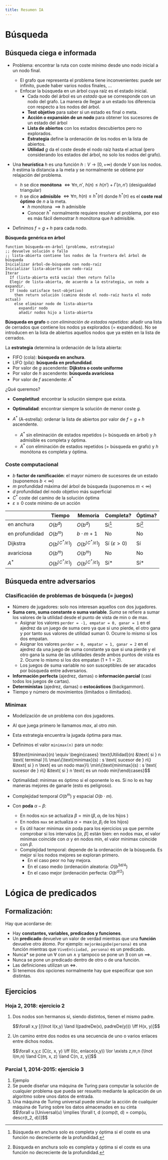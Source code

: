 ```yaml
---
title: Resumen IA
---
```

# Búsqueda

## Búsqueda ciega e informada

* Problema: encontrar la ruta con coste mínimo desde uno nodo inicial a un nodo final.
  * El grafo que representa el problema tiene inconvenientes: puede ser infinito, puede haber varios nodos finales, ...
  * Enfocar la búsqueda en un árbol cuya raíz es el estado inicial.
    * Cada nodo del árbol es un *estado* que se corresponde con un nodo del grafo. La manera de llegar a un estado los diferencia con respecto a los nodos del árbol.
    * **Test objetivo** para saber si un estado es final o meta.
    * **Acción o expansión de un nodo** para obtener los sucesores de un estado del árbol
    * **Lista de abiertos** con los estados descubiertos pero no explorados.
    * **Estrategia** define la ordenación de los nodos en la lista de abiertos.
    * **Utilidad** $g$ da el coste desde el nodo raíz hasta el actual (pero considerando los estados del árbol, no solo los nodos del grafo).

* Una **heurística** $h$ es una función $h : V \to [0, +\infty)$ donde $V$ son los nodos. $h$ estima la distancia a la meta y se normalmente se obtiene por relajación del problema.
  * $h$ se dice **monótona** $\iff \forall n, n',\ h(n) \leq h(n') + \Gamma(n, n')$ (desigualdad triangular)
  * $h$ se dice **admisible** $\iff \forall n,\ h(n) \leq h^\ast(n)$ donde $h^\ast(n)$ es el **coste real óptimo** de $n$ a la meta.
    * $h$ monótona $\implies h$ admisible
    * Conocer $h^\ast$ normalmente requiere resolver el problema, por eso es más fácil demostrar $h$ monótona que $h$ admisible.

* Definimos $f = g + h$ para cada nodo.

**Búsqueda genérica en árbol**

```
function búsqueda-en-árbol (problema, estrategia)
;; devuelve solución o fallo
;; lista-abierta contiene los nodos de la frontera del árbol de búsqueda
Inicializar árbol-de-búsqueda con nodo-raíz
Inicializar lista-abierta con nodo-raíz
Iterar
  If (lista-abierta está vacía) then return fallo
  Elegir de lista-abierta, de acuerdo a la estrategia, un nodo a expandir.
  If (nodo satisface test-objetivo)
    then return solución (camino desde el nodo-raíz hasta el nodo actual)
    else eliminar nodo de lista-abierta
      expandir nodo
      añadir nodos hijo a lista-abierta
```

**Búsqueda en grafo** o *con eliminación de estados repetidos*: añadir una lista
de cerrados que contiene los nodos ya explorados (= expandidos). No se
introducen en la lista de abiertos aquellos nodos que ya estén en la lista de
cerrados.


La **estrategia** determina la ordenación de la lista abierta:

* FIFO (cola): **búsqueda en anchura**.
* LIFO (pila): **búsqueda en profundidad**.
* Por valor de $g$ ascendente: **Dijkstra o coste uniforme**
* Por valor de $h$ ascendente: **búsqueda avariciosa**
* Por valor de $f$ ascendente: $A^\ast$

¿Qué queremos?

* **Completitud**: encontrar la solución siempre que exista.
* **Optimalidad**: encontrar siempre la solución de menor coste $g$.

* $A^\ast$ (A-estrella): ordenar la lista de abiertos por valor de $f = g + h$ ascendente.
  * $A^\ast$ sin eliminación de estados repetidos (= búsqueda en árbol) y $h$ admisible es completa y óptima.
  * $A^\ast$ con eliminación de estados repetidos (= búsqueda en grafo) y $h$ monótona es completa y óptima.

### Coste computacional

* $b$ **factor de ramificación**: el mayor número de sucesores de un estado (suponemos $b < \infty$)
* $m$ profundidad máxima del árbol de búsqueda (suponemos $m < \infty$)
* $d$ profundidad del nodo objetivo más superficial
* $C^\ast$ coste del camino de la solución óptima
* $\varepsilon \geq 0$ coste mínimo de un acción

<div class="table-responsive">

|                	| Tiempo                                   	| Memoria                                  	| Completa?              	| Óptima?           	|
|----------------	|------------------------------------------	|------------------------------------------	|------------------------	|-------------------	|
| en anchura     	| $O(b^d)$                                 	| $O(b^d)$                                 	| Sí[^optimidadbfs]      	| Sí[^optimidadbfs] 	|
| en profundidad 	| $O(b^m)$                                 	| $b\cdot m + 1$                           	| No                     	| No                	|
| Dijkstra       	| $O(b^{\lceil C^\ast/\varepsilon\rceil})$ 	| $O(b^{\lceil C^\ast/\varepsilon\rceil})$ 	| Sí ($\varepsilon > 0$) 	| Sí                	|
| avariciosa     	| $O(b^m)$                                 	| $O(b^m)$                                 	| No                     	| No                	|
| $A^\ast$       	| $O(b^{\lceil C^\ast/\varepsilon\rceil})$ 	| $O(b^{\lceil C^\ast/\varepsilon\rceil})$ 	| Sí*                    	| Sí*               	|

</div>

[^optimidadbfs]: Búsqueda en anchura solo es completa y óptima si el coste es una función no decreciente de la profundidad.


## Búsqueda entre adversarios

### Clasificación de problemas de búsqueda (= juegos)

* Número de jugadores: solo nos interesan aquellos con dos jugadores.
* **Suma cero, suma constante o suma variable**. *Suma* se refiere a sumar los valores de la utilidad desde el punto de vista de min o de max.
  * Asignar los valores `perder = -1, empatar = 0, ganar = 1` en el ajedrez da un juego de suma cero ya que si uno pierde, el otro gana y por tanto sus valores de utilidad suman 0. Ocurre lo mismo si los dos empatan.
  * Asignar los valores `perder = 0, empatar = 1, ganar = 2` en el ajedrez da una juego de suma constante ya que si una pierde y el otro gana la suma de las utilidades desde ambos puntos de vista es 2. Ocurre lo mismo si los dos empatan ($1+1 = 2$).
  * Los juegos de suma variable no son susceptibles de ser atacados por búsqueda entre adversarios.
* **Información perfecta** (ajedrez, damas) o **información parcial** (casi todos los juegos de cartas).
* **Deterministas** (ajedrez, damas) o **estocásticos** (backgammon).
* Tiempo y número de movimientos (limitados o ilimitados).

### Minimax

* Modelización de un problema con dos jugadores.
* Al que juega primero le llamamos *max*, al otro *min*.
* Esta estrategia encuentra la jugada óptima para max.
* Definimos el valor `minimax(n)` para un nodo:

  <div class="table-responsive">
  $$\text{minimax}(n) \equiv \begin{cases} \text{Utilidad}(n) &\text{ si } n \text{ terminal }\\
  \max\{\text{minimax}(s) : s \text{ sucesor de } n\} &\text{ si } n \text{ es un nodo max}\\
  \min\{\text{minimax}(s) : s \text{ sucesor de } n\} &\text{ si } n \text{ es un nodo min}\end{cases}$$
                                           </div>

* Optimalidad: minimax es óptimo si el oponente lo es. Si no lo es hay maneras mejores de ganarle (esto es peligroso).
* Complejidad temporal $O(b^m)$ y espacial $O(b\cdot m)$.
* Con **poda** $\alpha-\beta$:
  * En nodos `min` se actualiza $\beta = \min(\beta, \alpha_i \text{ de los hijos })$
  * En nodos `max` se actualiza $\alpha = \max(\alpha, \beta_i \text{ de los hijos})$
  * Es útil hacer minimax sin poda para los ejercicios ya que permite comprobar si los intervalos $[\alpha,\ \beta]$ están bien: en nodos max, el valor minimax coincide con $\alpha$ y en nodos min, el valor minimax coincide con $\beta$.
  * Complejidad temporal: depende de la ordenación de la búsqueda. Es mejor si los nodos mejores se exploran primero.
    * En el caso peor no hay mejora.
    * En el caso medio (ordenación aleatoria: $O(b^{3d/4})$
    * En el caso mejor (ordenación perfecta: $O(b^{d/2})$

# Lógica de predicados

## Formalización:

Hay que acordarse de:

* Hay **constantes, variables, predicados y funciones**.
* Un **predicado** devuelve un valor de verdad mientras que una **función** devuelve otro átomo. Por ejemplo: `mejorAmigoDe(persona)` es una función mientras que `ViveEn(ciudad, persona)` es un predicado.
* Nunca* se pone un $\forall$ con un $\land$ y tampoco se pone un $\exists$ con un $\implies$.
* Nunca se pone un predicado dentro de otro o de una función.
* Las definiciones utilizan un $\iff$.
* Si tenemos dos opciones normalmente hay que especificar que son distintas.

## Ejercicios

### Hoja 2, 2018: ejercicio 2

1. Dos nodos son hermanos si, siendo distintos, tienen el mismo padre.
   <div class="table-responsive">
   $$\forall x,y [(\lnot I(x,y) \land I(padreDe(x), padreDe(y))) \iff H(x, y)]$$
   </div>

2. Un camino entre dos nodos es una secuencia de uno o varios enlaces entre dichos nodos.
   <div class="table-responsive">
   $$\forall x,y,c [C(c, x, y) \iff (I(c, enlace(x,y)) \lor \exists z,m,n (\lnot I(m,n) \land C(m, x, z) \land C(n, z, y)]$$
   </div>

### Parcial 1, 2014-2015: ejercicio 3

1. Ejemplo
2. Se puede diseñar una máquina de Turing para computar la solución de cualquier problema que pueda ser resuelto mediante la aplicación de un algoritmo sobre unos datos de entrada.
3. Una máquina de Turing universal puede simular la acción de cualquier máquina de Turing sobre los datos almacenados en su cinta
   <div class="table-responsive">
   $$\forall u [Universal(u) \implies \forall t, d (comp(t, d) = comp(u, descr(t_2, d))]$$
   </div>
